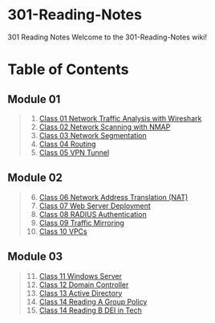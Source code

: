 # 301-Reading-Notes
301 Reading Notes
Welcome to the 301-Reading-Notes wiki!

# Table of Contents

## Module 01 

> 1.  [Class 01 Network Traffic Analysis with Wireshark](https://github.com/Wrbaur/301-Reading-Notes/wiki/Class-01-Reading-Notes)
> 2.  [Class 02 Network Scanning with NMAP](https://github.com/Wrbaur/301-Reading-Notes/wiki/Class-02-Reading-Notes)
> 3.  [Class 03 Network Segmentation](https://github.com/Wrbaur/301-Reading-Notes/wiki/Class-03-Reading-Notes)
> 4.  [Class 04 Routing](https://github.com/Wrbaur/301-Reading-Notes/wiki/Class-04-Reading-Notes)
> 5.  [Class 05 VPN Tunnel](https://github.com/Wrbaur/301-Reading-Notes/wiki/Class-05-Reading-Notess)

## Module 02 

> 6.  [Class 06 Network Address Translation (NAT)](https://github.com/Wrbaur/301-Reading-Notes/wiki/Class-06-Reading-Notes)
> 7.  [Class 07 Web Server Deployment](https://github.com/Wrbaur/301-Reading-Notes/wiki/Class-07-Reading-Notes)
> 8.  [Class 08 RADIUS Authentication](https://github.com/Wrbaur/301-Reading-Notes/wiki/Class-08-Reading-Notes)
> 9.  [Class 09 Traffic Mirroring](https://github.com/Wrbaur/301-Reading-Notes/wiki/Class-09-Reading-Notes)
> 10. [Class 10 VPCs](https://github.com/Wrbaur/301-Reading-Notes/wiki/Class-10-Reading-Notes)

## Module 03

> 11. [Class 11 Windows Server](https://github.com/Wrbaur/301-Reading-Notes/wiki/Class-11-Reading-Notes)
> 12. [Class 12 Domain Controller](https://github.com/Wrbaur/301-Reading-Notes/wiki/Class-12-Reading-Notes)
> 13. [Class 13 Active Directory](https://github.com/Wrbaur/301-Reading-Notes/wiki/Class-13-Reading-Notes)
> 14. [Class 14 Reading A Group Policy](https://github.com/Wrbaur/301-Reading-Notes/wiki/Class-14-Reading-notes-A)
> 15. [Class 14 Reading B DEI in Tech](https://github.com/Wrbaur/301-Reading-Notes/wiki/Class-14-Reading-Notes-B) 
